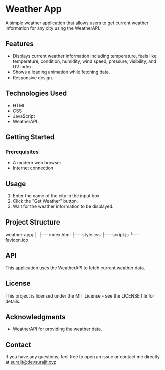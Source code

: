 # Weather App

A simple weather application that allows users to get current weather information for any city using the WeatherAPI.

## Features

- Displays current weather information including temperature, feels like temperature, condition, humidity, wind speed, pressure, visibility, and UV index.
- Shows a loading animation while fetching data.
- Responsive design.

## Technologies Used

- HTML
- CSS
- JavaScript
- WeatherAPI

## Getting Started

### Prerequisites

- A modern web browser
- Internet connection

## Usage

1. Enter the name of the city in the input box.
2. Click the "Get Weather" button.
3. Wait for the weather information to be displayed.

## Project Structure
weather-app/ │ ├── index.html ├── style.css ├── script.js └── favicon.ico

## API

This application uses the WeatherAPI to fetch current weather data.

## License

This project is licensed under the MIT License - see the LICENSE file for details.

## Acknowledgments

- WeatherAPI for providing the weather data.

## Contact

If you have any questions, feel free to open an issue or contact me directly at surajit@devsurajit.xyz
